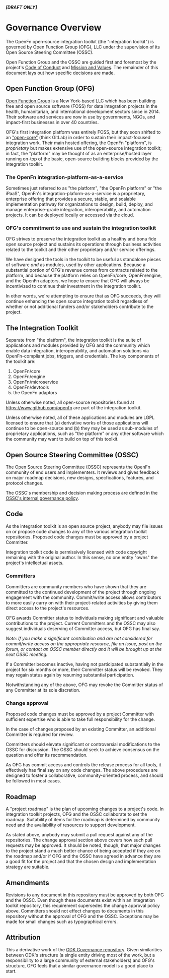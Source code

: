 **_[DRAFT ONLY]_**

# Governance Overview

The OpenFn open-source integration toolkit (the "integration toolkit") is
governed by Open Function Group (OFG), LLC under the supervision of its Open
Source Steering Committee (OSSC).

Open Function Group and the OSSC are guided first and foremost by the project's
[Code of Conduct](CODE-OF-CONDUCT.md) and
[Mission and Values](MISSION-AND-VALUES.md). The remainder of this document lays
out how specific decisions are made.

## Open Function Group (OFG)

[Open Function Group](https://www.openfn.org) is a New York-based LLC which has
been building free and open source software (FOSS) for data integration projects
in the health, humanitarian, and international development sectors since
in 2014. Their software and services are now in use by governments, NGOs, and
impact-first businesses in over 40 countries.

OFG's first integration platform was entirely FOSS, but they soon shifted to an
["open-core"](https://en.wikipedia.org/wiki/Open-core_model) (think GitLab) in
order to sustain their impact-focused integration work. Their main hosted
offering, the OpenFn "platform", is _proprietary_ but makes extensive use of the
open-source integration toolkit; in fact, the "platform" may be thought of as an
enterprise/hosted layer running on-top of the basic, open-source building blocks
provided by the integration toolkit.

### The OpenFn integration-platform-as-a-service

Sometimes just referred to as "the platform", "the OpenFn platform" or "the
iPaaS", OpenFn's integration-plaform-as-a-service is a proprietary, enterprise
offering that provides a secure, stable, and scalable implementation pathway for
organizations to design, build, deploy, and manage enterprise-grade integration,
interoperability, and automation projects. It can be deployed locally or
accessed via the cloud.

### OFG's commitment to use and sustain the integration toolkit

OFG strives to preserve the integration toolkit as a healthy and bona fide open
source project and sustains its operations through business activities related
to the toolkit and their other proprietary and/or service offerings.

We have designed the tools in the toolkit to be useful as standalone pieces of
software _and_ as modules, used by other applications. Because a substantial
portion of OFG's revenue comes from contracts related to the platform, and
because the platform relies on OpenFn/core, OpenFn/engine, and the OpenFn
adaptors, we hope to ensure that OFG will always be incentivized to continue
their investment in the integration toolkit.

In other words, we're attempting to ensure that as OFG succeeds, they will
continue enhancing the open source integration toolkit regardless of whether or
not additional funders and/or stakeholders contribute to the project.

## The Integration Toolkit

Separate from "the platform", the integration toolkit is the suite of
applications and modules provided by OFG and the community which enable data
integration, interoperability, and automation solutions via OpenFn-compliant
jobs, triggers, and credentials. The key components of the toolkit are:

1. OpenFn/core
2. OpenFn/engine
3. OpenFn/microservice
4. OpenFn/devtools
5. the OpenFn adaptors

Unless otherwise noted, all open-source repositories found at
https://www.github.com/openfn are part of the integration toolkit.

Unless otherwise noted, all of these applications and modules are LGPL licensed
to ensure that (a) derivative works of those applications will continue to be
open-source and (b) they may be used as sub-modules of proprietary applications,
such as "the platform" or any other software which the community may want to
build on top of this toolkit.

## Open Source Steering Committee (OSSC)

The Open Source Steering Committee (OSSC) represents the OpenFn community of end
users and implementers. It reviews and gives feedback on major roadmap
decisions, new designs, specfications, features, and protocol changes.

The OSSC's membership and decision making process are defined in the
[OSSC's internal governance policy](OSSC.md).

## Code

As the integration toolkit is an open source project, anybody may file issues on
or propose code changes to any of the various integration toolkit repositories.
Proposed code changes must be approved by a project Committer.

Integration toolkit code is permissively licensed with code copyright remaining
with the original author. In this sense, no one entity "owns" the project's
intellectual assets.

### Committers

Committers are community members who have shown that they are committed to the
continued development of the project through ongoing engagement with the
community. Commit/write access allows contributors to more easily carry on with
their project-related activities by giving them direct access to the project's
resources.

OFG awards Committer status to individuals making significant and valuable
contributions to the project. Current Committers and the OSSC may also suggest
individuals deserving of Committer access, but OFG has final say.

_Note: If you make a significant contribution and are not considered for
commit/write access on the appropriate resource, file an issue, post on the
forum, or contact an OSSC member directly and it will be brought up at the next
OSSC meeting._

If a Committer becomes inactive, having not participated substantially in the
project for six months or more, their Committer status will be revoked. They may
regain status again by resuming substantial participation.

Notwithstanding any of the above, OFG may revoke the Committer status of any
Committer at its sole discretion.

### Change approval

Proposed code changes must be approved by a project Committer with sufficient
expertise who is able to take full responsibility for the change.

In the case of changes proposed by an existing Committer, an additional
Committer is required for review.

Committers should elevate significant or controversial modifications to the OSSC
for discussion. The OSSC should seek to achieve consensus on the question and
offer its recommendation.

As OFG has commit access and controls the release process for all tools, it
effectively has final say on any code changes. The above procedures are designed
to foster a collaborative, community-oriented process, and should be followed in
most cases.

## Roadmap

A "project roadmap" is the plan of upcoming changes to a project's code. In
integration toolkit projects, OFG and the OSSC collaborate to set the roadmap.
Suitability of items for the roadmap is determined by community need and the
availability of resources to support development.

As stated above, anybody may submit a pull request against any of the
repositories. The change approval section above covers how such pull requests
may be approved. It should be noted, though, that major changes to the project
stand a much better chance of being accepted if they are on the roadmap and/or
if OFG and the OSSC have agreed in advance they are a good fit for the project
and that the chosen design and implementation strategy are suitable.

## Amendments

Revisions to any document in this repository must be approved by both OFG and
the OSSC. Even though these documents exist within an integration toolkit
repository, this requirement supersedes the change approval policy above.
Committers should not effect changes to documents in this repository without the
approval of OFG and the OSSC. Exceptions may be made for small changes such as
typographical errors.

## Attribution

This a derivative work of the
[ODK Governance repository](https://github.com/getodk/governance/). Given
similarities between ODK's structure (a single entity driving most of the work,
but a responsibility to a large community of external stakeholders) and OFG's
structure, OFG feels that a similar governance model is a good place to start.
